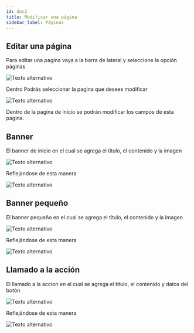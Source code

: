 ```yaml
---
id: doc2
title: Modificar una página
sidebar_label: Páginas
---
```


## Editar una página

Para editar una pagina vaya a la barra de lateral y seleccione la opción páginas

![Texto alternativo](/img/menu1.png)

Dentro Podrás seleccionar la pagina que desees modificar

![Texto alternativo](/img/editpage1.png)

Dentro de la pagina de inicio se podrán modificar los campos de esta pagina.

## Banner
El banner de inicio en el cual se agrega el título, el contenido y la imagen

![Texto alternativo](/img/banner.png)

Reflejandose de esta manera

![Texto alternativo](/img/inicio.png)

## Banner pequeño
El banner pequeño en el cual se agrega el título, el contenido y la imagen

![Texto alternativo](/img/bannerpqueno.png)

Reflejándose de esta manera

![Texto alternativo](/img/banner2.png)

## Llamado a la acción
El llamado a la accion en el cual se agrega el título, el contenido y datos del botón

![Texto alternativo](/img/calltoaction.png)

Reflejándose de esta manera

![Texto alternativo](/img/inicio3.png)



